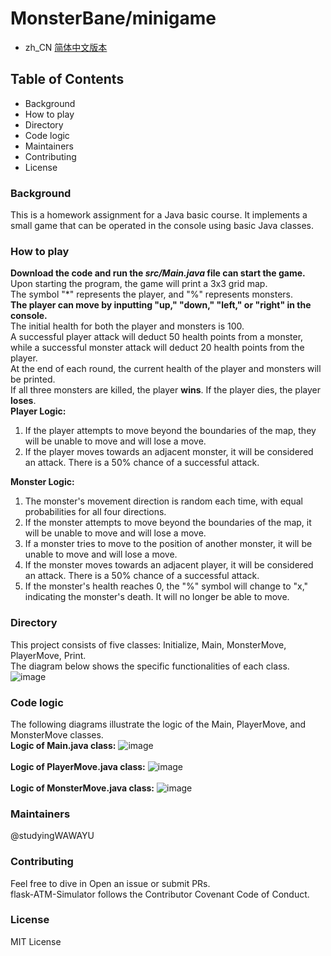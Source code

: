 # MonsterBane/minigame
- zh_CN [简体中文版本](README.zh_CN.md)

## Table of Contents
* Background
* How to play
* Directory
* Code logic
* Maintainers
* Contributing
* License

### Background
This is a homework assignment for a Java basic course.
It implements a small game that can be operated in the console using basic Java classes.

### How to play
**Download the code and run the *src/Main.java* file can start the game.**
<br>Upon starting the program, the game will print a 3x3 grid map.
<br>The symbol "*" represents the player, and "%" represents monsters.
<br>**The player can move by inputting "up," "down," "left," or "right" in the console.**
<br>
The initial health for both the player and monsters is 100.
<br>A successful player attack will deduct 50 health points from a monster, while a successful monster attack will deduct 20 health points from the player.
<br>At the end of each round, the current health of the player and monsters will be printed.
<br>If all three monsters are killed, the player **wins**. If the player dies, the player **loses**.
<br>**Player Logic:**
1. If the player attempts to move beyond the boundaries of the map, they will be unable to move and will lose a move.
2. If the player moves towards an adjacent monster, it will be considered an attack. There is a 50% chance of a successful attack. <br>

**Monster Logic:**
1. The monster's movement direction is random each time, with equal probabilities for all four directions.
2. If the monster attempts to move beyond the boundaries of the map, it will be unable to move and will lose a move.
3. If a monster tries to move to the position of another monster, it will be unable to move and will lose a move.
4. If the monster moves towards an adjacent player, it will be considered an attack. There is a 50% chance of a successful attack.
5. If the monster's health reaches 0, the "%" symbol will change to "x," indicating the monster's death. It will no longer be able to move.


### Directory
This project consists of five classes: Initialize, Main, MonsterMove, PlayerMove, Print.
<br>The diagram below shows the specific functionalities of each class.
![image](/img/Directoryen.png)

### Code logic
The following diagrams illustrate the logic of the Main, PlayerMove, and MonsterMove classes.
<br>**Logic of Main.java class:**
![image](/img/MainFLOWen.png)
<br>
<br>**Logic of PlayerMove.java class:**
![image](/img/MonsterMoveFLOWen.png)
<br>
<br>**Logic of MonsterMove.java class:**
![image](/img/PlayerMoveFLOWen.png)
<br>


### Maintainers
@studyingWAWAYU

### Contributing
Feel free to dive in Open an issue or submit PRs.  
flask-ATM-Simulator follows the Contributor Covenant Code of Conduct.

### License
MIT License
